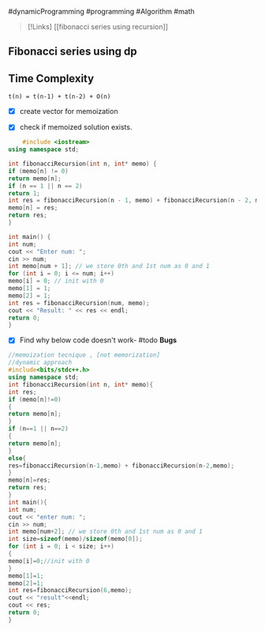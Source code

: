 #dynamicProgramming #programming #Algorithm #math 

>[!Links]
>[[fibonacci series using recursion]]


## Fibonacci series using dp
## Time Complexity

`t(n) = t(n-1) + t(n-2) + O(n)`

- [x] create vector for memoization
- [x] check if memoized solution exists.


```cpp
	#include <iostream>
using namespace std;

int fibonacciRecursion(int n, int* memo) {
if (memo[n] != 0)
return memo[n];
if (n == 1 || n == 2)
return 1;
int res = fibonacciRecursion(n - 1, memo) + fibonacciRecursion(n - 2, memo);
memo[n] = res;
return res;
}

int main() {
int num;
cout << "Enter num: ";
cin >> num;
int memo[num + 1]; // we store 0th and 1st num as 0 and 1
for (int i = 0; i <= num; i++)
memo[i] = 0; // init with 0
memo[1] = 1;
memo[2] = 1;
int res = fibonacciRecursion(num, memo);
cout << "Result: " << res << endl;
return 0;
}
```

- [x] Find why below code doesn't work- #todo
**Bugs**
```cpp
//memoization tecnique , [not memorization]
//dynamic approach
#include<bits/stdc++.h>
using namespace std;
int fibonacciRecursion(int n, int* memo){
int res;
if (memo[n]!=0)
{
return memo[n];
}
if (n==1 || n==2)
{
return memo[n];
}
else{
res=fibonacciRecursion(n-1,memo) + fibonacciRecursion(n-2,memo);
}
memo[n]=res;
return res;
}
int main(){
int num;
cout << "enter num: ";
cin >> num;
int memo[num+2]; // we store 0th and 1st num as 0 and 1
int size=sizeof(memo)/sizeof(memo[0]);
for (int i = 0; i < size; i++)
{
memo[i]=0;//init with 0
}
memo[1]=1;
memo[2]=1;
int res=fibonacciRecursion(6,memo);
cout << "result"<<endl;
cout << res;
return 0;
}
```



